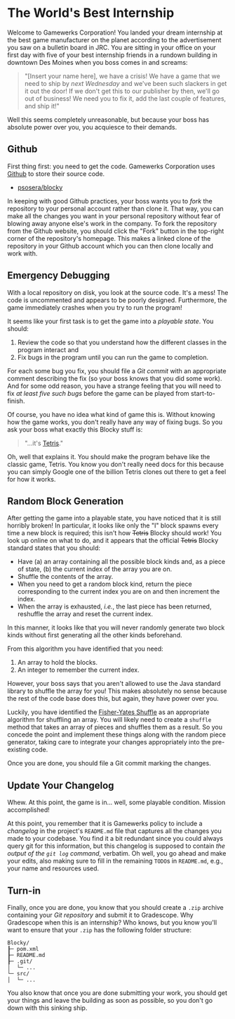 # The World's Best Internship

Welcome to Gamewerks Corporation!
You landed your dream internship at the best game manufacturer on the planet according to the advertisement you saw on a bulletin board in JRC.
You are sitting in your office on your first day with five of your best internship friends in a rundown building in downtown Des Moines when you boss comes in and screams:

> "[Insert your name here], we have a crisis!
> We have a game that we need to ship by *next Wednesday* and we've been such slackers in get it out the door!
> If we don't get this to our publisher by then, we'll go out of business!
> We need you to fix it, add the last couple of features, and ship it!"

Well this seems completely unreasonable, but because your boss has absolute power over you, you acquiesce to their demands.

## Github

First thing first: you need to get the code.
Gamewerks Corporation uses [Github](http://github.com) to store their source code.

* [psosera/blocky](https://github.com/psosera/blocky)

In keeping with good Github practices, your boss wants you to *fork* the repository to your personal account rather than clone it.
That way, you can make all the changes you want in your personal repository without fear of blowing away anyone else's work in the company.
To fork the repository from the Github website, you should click the "Fork" button in the top-right corner of the repository's homepage.
This makes a linked clone of the repository in your Github account which you can then clone locally and work with.

## Emergency Debugging

With a local repository on disk, you look at the source code.
It's a mess!
The code is uncommented and appears to be poorly designed.
Furthermore, the game immediately crashes when you try to run the program!

It seems like your first task is to get the game into a *playable state*.
You should:

1. Review the code so that you understand how the different classes in the program interact and
2. Fix bugs in the program until you can run the game to completion.

For each some bug you fix, you should file a *Git commit* with an appropriate comment describing the fix (so your boss knows that you did some work).
And for some odd reason, you have a strange feeling that you will need to fix *at least five such bugs* before the game can be played from start-to-finish.

Of course, you have no idea what kind of game this is.
Without knowing how the game works, you don't really have any way of fixing bugs.
So you ask your boss what exactly this Blocky stuff is:

> "...it's [Tetris](https://en.wikipedia.org/wiki/Tetris)."

Oh, well that explains it.
You should make the program behave like the classic game, Tetris.
You know you don't really need docs for this because you can simply Google one of the billion Tetris clones out there to get a feel for how it works.

## Random Block Generation

After getting the game into a playable state, you have noticed that it is still horribly broken!
In particular, it looks like only the "I" block spawns every time a new block is required; this isn't how ~~Tetris~~ Blocky should work!
You look up online on what to do, and it appears that the official ~~Tetris~~ Blocky standard states that you should:

*   Have (a) an array containing all the possible block kinds and, as a piece of state, (b) the current index of the array you are on.
*   Shuffle the contents of the array.
*   When you need to get a random block kind, return the piece corresponding to the current index you are on and then increment the index.
*   When the array is exhausted, *i.e.*, the last piece has been returned, reshuffle the array and reset the current index.

In this manner, it looks like that you will never randomly generate two block kinds without first generating all the other kinds beforehand.

From this algorithm you have identified that you need:

1. An array to hold the blocks.
2. An integer to remember the current index.

However, your boss says that you aren't allowed to use the Java standard library to shuffle the array for you!
This makes absolutely no sense because the rest of the code base does this, but again, they have power over you.

Luckily, you have identified the [Fisher-Yates Shuffle](https://en.wikipedia.org/wiki/Fisher%E2%80%93Yates_shuffle) as an appropriate algorithm for shuffling an array.
You will likely need to create a `shuffle` method that takes an array of pieces and shuffles them as a result.
So you concede the point and implement these things along with the random piece generator, taking care to integrate your changes appropriately into the pre-existing code.

Once you are done, you should file a Git commit marking the changes.

## Update Your Changelog

Whew.
At this point, the game is in... well, some playable condition.
Mission accomplished!

At this point, you remember that it is Gamewerks policy to include a _changelog_ in the project's `README.md` file that captures all the changes you made to your codebase.
You find it a bit redundant since you could always query git for this information, but this changelog is supposed to contain _the output of the `git log` command_, verbatim.
Oh well, you go ahead and make your edits, also making sure to fill in the remaining `TODO`s in `README.md`, e.g., your name and resources used.

## Turn-in

Finally, once you are done, you know that you should create a `.zip` archive containing your _Git repository_ and submit it to Gradescope.
Why Gradescope when this is an internship?
Who knows, but you know you'll want to ensure that your `.zip` has the following folder structure:

~~~
Blocky/
┠─ pom.xml
┠─ README.md
┠─ .git/
│  └─ ... 
└─ src/
│  └─ ... 
~~~

You also know that once you are done submitting your work, you should get your things and leave the building as soon as possible, so you don't go down with this sinking ship.
